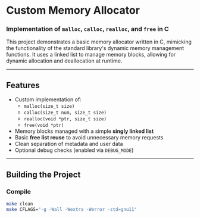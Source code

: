 # Custom Memory Allocator

### Implementation of `malloc`, `calloc`, `realloc`, and `free` in C

This project demonstrates a basic memory allocator written in C, mimicking the functionality of the standard library's dynamic memory management functions. It uses a linked list to manage memory blocks, allowing for dynamic allocation and deallocation at runtime.

---

## Features

- Custom implementation of:
  - `malloc(size_t size)`
  - `calloc(size_t num, size_t size)`
  - `realloc(void *ptr, size_t size)`
  - `free(void *ptr)`
- Memory blocks managed with a simple **singly linked list**
- Basic **free list reuse** to avoid unnecessary memory requests
- Clean separation of metadata and user data
- Optional debug checks (enabled via `DEBUG_MODE`)

---

## Building the Project

### Compile
```bash
make clean
make CFLAGS="-g -Wall -Wextra -Werror -std=gnu11"
